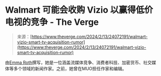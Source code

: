 <!--yml

category: 未分类

date: 2024-05-27 14:51:17

-->

# Walmart 可能会收购 Vizio 以赢得低价电视的竞争 - The Verge

> 来源：[https://www.theverge.com/2024/2/13/24072191/walmart-vizio-smart-tv-acquisition-rumor](https://www.theverge.com/2024/2/13/24072191/walmart-vizio-smart-tv-acquisition-rumor)

由[Emma Roth](/authors/emma-roth)撰写，她是一位涵盖流媒体竞争、消费者科技、加密货币、社交媒体等多个领域的新闻作家。之前，她曾在MUO担任作家和编辑。

